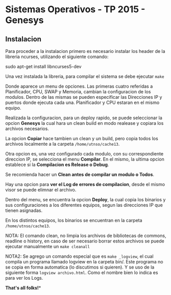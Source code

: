 # Sistemas Operativos - TP 2015 - Genesys
Instalacion
-----------

Para proceder a la instalacion primero es necesario instalar los header de la libreria ncurses, utilizando el siguiente comando:

sudo apt-get install libncurses5-dev

Una vez instalada la libreria, para compilar el sistema se debe ejecutar `make`

Donde aparece un menu de opciones. Las primeras cuatro referidas a Planificador, CPU, SWAP y Memoria, cambian la configuracion de los modulos. Dentro de las mismas se pueden especificar las Direcciones IP y puertos donde ejecuta cada una. Planificador y CPU estaran en el mismo equipo.

Realizada la configuracion, para un deploy rapido, se puede seleccionar la opcion **Genesys** la cual hara un clean build en modo realease y copiara los archivos necesarios.

La opcion **Copiar** hace tambien un clean y un build, pero copia todos los archivos localmente a la carpeta `/home/utnso/cache13`.

Otra opcion es, una vez configurado cada modulo, con su correspondiente direccion IP, se selecciona el menu **Compilar**.
En el mismo, la ultima opcion establece si la **Compilacion es Release o Debug**.

Se recomienda hacer un **Clean antes de compilar un modulo o Todos**.

Hay una opcion para **ver el Log de errores de compilacion**, desde el mismo visor se puede elimnar el archivo.

Dentro del menu, se encuentra la opcion **Deploy**, la cual copia los binarios y sus configuraciones a los diferentes equipos, segun las direcciones IP que tienen asignadas. 

En los distintos equipos, los binarios se encuentran en la carpeta `/home/utnso/cache13`.

NOTA: El comando clean, no limpia los archivos de bibliotecas de commons, readline o history, en caso de ser necesario borrar estos archivos se puede ejecutar manualmente un `make cleanall`

NOTA2: Se agrego un comando especial que es `make _logview`, el cual compila un programa llamado logview en la carpeta bin/. Este programa no se copia en forma automatica (lo discutimos si quieren). Y se uso de la siguiente forma `logview archivo.html`. Como el nombre bien lo indica es para ver los Logs.

**That's all folks!***
